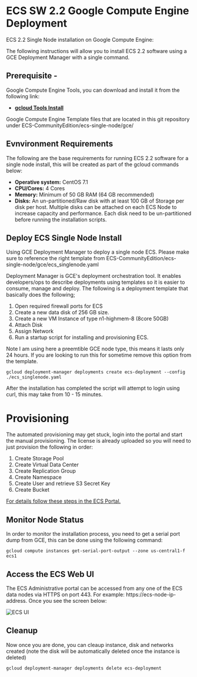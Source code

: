 # ECS SW 2.2 Google Compute Engine Deployment

ECS 2.2 Single Node installation on Google Compute Engine: 

The following instructions will allow you to install ECS 2.2 software using a GCE Deployment Manager with a single command.

## Prerequisite -
Google Compute Engine Tools, you can download and install it from the following link:
- **[gcloud Tools Install](https://cloud.google.com/sdk/gcloud/ "gcloud Tool Guide")**

Google Compute Engine Template files that are located in this git repository under ECS-CommunityEdition/ecs-single-node/gce/


## Evnvironment Requirements 
The following are the base requirements for running ECS 2.2 software for a single node install, this will be created as part of the gcloud commands below:


- **Operative system:** CentOS 7.1
- **CPU/Cores:** 4 Cores
- **Memory:** Minimum of 50 GB RAM (64 GB recommended)
- **Disks:** An un-partitioned/Raw disk with at least 100 GB of Storage per disk per host. Multiple disks can be attached on each ECS Node to increase capacity and performance. Each disk need to be un-partitioned before running the installation scripts.


## Deploy ECS Single Node Install

Using GCE Deployment Manager to deploy a single node ECS. Please make sure to reference the right template from ECS-CommunityEdition/ecs-single-node/gce/ecs_singlenode.yaml

Deployment Manager is GCE's deployment orchestration tool. It enables developers/ops to describe deployments using templates so it is easier to consume, manage and deploy. The following is a deployment template that basically does the following;

1. Open required firewall ports for ECS
2. Create a new data disk of 256 GB size.
2. Create a new VM Instance of type n1-highmem-8 (8core 50GB)
3. Attach Disk
4. Assign Network
5. Run a startup script for installing and provisioning ECS.

Note I am using here a preemtible GCE node type, this means it lasts only 24 hours. If you are looking to run this for sometime remove this option from the template.

```
gcloud deployment-manager deployments create ecs-deployment --config ./ecs_singlenode.yaml
```

After the installation has completed the script will attempt to login using curl, this may take from 10 - 15 minutes.


# Provisioning
The automated provisioning may get stuck, login into the portal and start the manual provisioning. The license is already uploaded so you will need to just provision the following in order:

1. Create Storage Pool
2. Create Virtual Data Center
3. Create Replication Group
4. Create Namespace
4. Create User and retrieve S3 Secret Key
5. Create Bucket

[For details follow these steps in the ECS Portal.](https://github.com/EMCECS/ECS-CommunityEdition/blob/master/Documentation/ECS-UI-Web-Interface.md "ECS Manual Provisioning using ECS Web UI")


## Monitor Node Status
In order to monitor the installation process, you need to get a serial port dump from GCE, this can be done using the following command:

    gcloud compute instances get-serial-port-output --zone us-central1-f ecs1

## Access the ECS Web UI

 The ECS Administrative portal can be accessed from any one of the ECS data nodes via HTTPS on port 443. For example: https://ecs-node-ip-address. Once you see the screen below:

![ECS UI](https://github.com/EMCECS/ECS-CommunityEdition/blob/master/Documentation/media/ecs-waiting-for-webserver.PNG)


## Cleanup
Now once you are done, you can cleaup instance, disk and networks created (note the disk will be automatically deleted once the instance is deleted)

    gcloud deployment-manager deployments delete ecs-deployment



